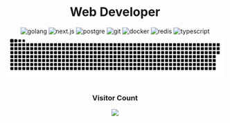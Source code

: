 <div align="center">
        <h1>Web Developer</h1>
        <div>
                <img src="https://img.shields.io/badge/-Golang-blue?logo=go&logoColor=white" width="80px" height="24px" alt="golang"/>
                <img src="https://img.shields.io/badge/-Next.js-red?logo=next.js" width="80px" height="24px" alt="next.js"/>
                <img src="https://img.shields.io/badge/-Postgre-blue?logo=postgresql&logoColor=white" width="85px" height="24px" alt="postgre"/>
                <img src="https://img.shields.io/badge/-Git-red?logo=git&logoColor=white" width="50px" height="24px" alt="git"/>
                <img src="https://img.shields.io/badge/-Docker-blue?logo=docker&logoColor=white" width="80px" height="24px" alt="docker"/>
                <img src="https://img.shields.io/badge/-Redis-red?logo=redis&logoColor=white" width="70px" height="24px" alt="redis"/>
                <img src="https://img.shields.io/badge/-TypeScript-blue?logo=typescript&logoColor=white" width="100px" height="24px" alt="typescript"/>
        </div>
        <img src="./contributions.svg"/>
        <h3>Visitor Count</h3>
        <img src="https://profile-counter.glitch.me/hiepnguyen6014/count.svg"/>
</div>
